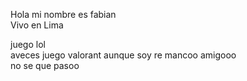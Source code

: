 <!DOCTYPE>
<html>
<head>
  <title>Mi Proyect FHin4al</title>
  </head>
  
Hola mi nombre es fabian <br> Vivo en Lima 

juego lol<br> aveces juego valorant aunque soy re mancoo amigooo <br> no se que pasoo
